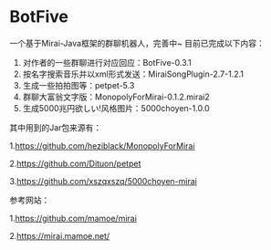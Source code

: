 # BotFive
一个基于Mirai-Java框架的群聊机器人，完善中~
目前已完成以下内容：<br>

1. 对作者的一些群聊进行对应回应：BotFive-0.3.1<br>
2. 按名字搜索音乐并以xml形式发送：MiraiSongPlugin-2.7-1.2.1<br>
3. 生成一些拍拍图等：petpet-5.3<br>
4. 群聊大富翁文字版：MonopolyForMirai-0.1.2.mirai2<br>
5. 生成5000兆円欲しい!风格图片：5000choyen-1.0.0<br>

其中用到的Jar包来源有：

   1.<https://github.com/heziblack/MonopolyForMirai>

   2.<https://github.com/Dituon/petpet>
   
   3.<https://github.com/xszqxszq/5000choyen-mirai>

参考网站：

   1.<https://github.com/mamoe/mirai>

   2.<https://mirai.mamoe.net/>



